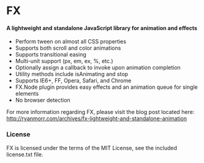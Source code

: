FX
=====

#### A lightweight and standalone JavaScript library for animation and effects ####

* Perform tween on almost all CSS properties
* Supports both scroll and color animations
* Supports transitional easing
* Multi-unit support (px, em, ex, %, etc.)
* Optionally assign a callback to invoke upon animation completion
* Utility methods include isAnimating and stop
* Supports IE6+, FF, Opera, Safari, and Chrome
* FX.Node plugin provides easy effects and an animation queue for single elements
* No browser detection

For more information regarding FX, please visit the blog post located here:
<http://ryanmorr.com/archives/fx-lightweight-and-standalone-animation>

### License ###

FX is licensed under the terms of the MIT License, see the included license.txt file.